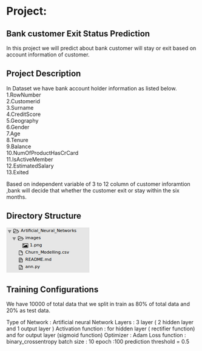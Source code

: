 # Project:
## Bank customer Exit Status Prediction
In this project we will predict about bank customer will stay or exit based on account information of customer.

## Project Description
In Dataset we have bank account holder information as listed below. 
	1.RowNumber   
	2.Customerid   
	3.Surname   
	4.CreditScore   
	5.Geography   
	6.Gender  
	7.Age   
	8.Tenure   
	9.Balance    
	10.NumOfProductHasCrCard    
	11.IsActiveMember    
	12.EstimatedSalary    
	13.Exited   

   Based on independent variable of 3 to 12 column of customer inforamtion ,bank will decide  that whether the customer exit or stay within the six months.

## Directory Structure

![](images/1.png)

## Training Configurations

We have 10000 of total data that we split in train as 80% of total data and 20% as test data.

Type of Network : Artificial neural Network
Layers : 3 layer ( 2 hidden layer and 1 output layer )
Activation function : for hidden layer ( rectifier function) and for output layer (sigmoid function)
Optimizer : Adam
Loss function : binary_crossentropy
batch size : 10
epoch :100
prediction threshold = 0.5 

